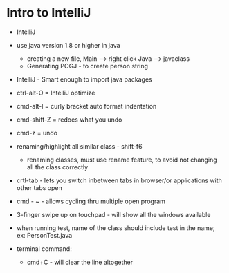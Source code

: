 # Intro to IntelliJ

* IntelliJ

* use java version 1.8 or higher in java
	* creating a new file, Main --> right click Java --> javaclass
	* Generating POGJ - to create person string

* IntelliJ - Smart enough to import java packages
* ctrl-alt-O = IntelliJ optimize 
* cmd-alt-l = curly bracket auto format indentation 
* cmd-shift-Z = redoes what you undo
* cmd-z = undo
* renaming/highlight all similar class - shift-f6 
	* renaming classes, must use rename feature, to avoid not changing all the class correctly 


* crtl-tab - lets you switch inbetween tabs in browser/or applications with other tabs open
* cmd - ~ - allows cycling thru multiple open program
* 3-finger swipe up on touchpad - will show all the windows available 

* when running test, name of the class should include test in the name; ex: PersonTest.java
	
* terminal command: 
	* cmd+C - will clear the line altogether	 